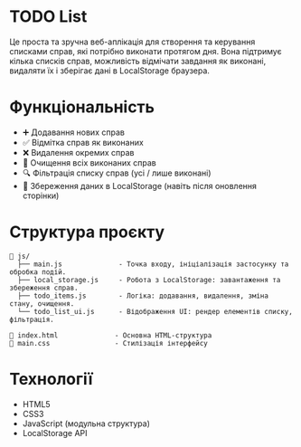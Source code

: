 # TODO List

Це проста та зручна веб-аплікація для створення та керування списками справ, які потрібно виконати протягом дня. Вона підтримує кілька списків справ, можливість відмічати завдання як виконані, видаляти їх і зберігає дані в LocalStorage браузера.

# Функціональність

- ➕ Додавання нових справ
- ✅ Відмітка справ як виконаних
- ❌ Видалення окремих справ
- 🧹 Очищення всіх виконаних справ
- 🔍 Фільтрація списку справ (усі / лише виконані)
- 💾 Збереження даних в LocalStorage (навіть після оновлення сторінки)

# Структура проєкту

```
📁 js/
  ├── main.js              - Точка входу, ініціалізація застосунку та обробка подій.
  ├── local_storage.js     - Робота з LocalStorage: завантаження та збереження справ.
  ├── todo_items.js        - Логіка: додавання, видалення, зміна стану, очищення.
  └── todo_list_ui.js      - Відображення UI: рендер елементів списку, фільтрація.

📄 index.html              - Основна HTML-структура
🎨 main.css                - Стилізація інтерфейсу
```

# Технології

- HTML5
- CSS3
- JavaScript (модульна структура)
- LocalStorage API